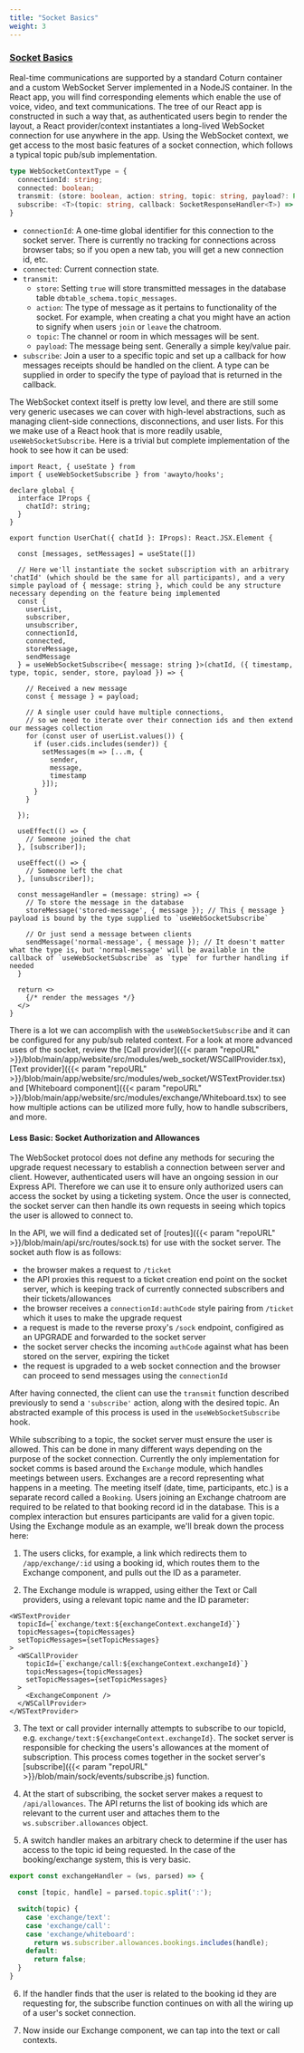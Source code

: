 ```yaml
---
title: "Socket Basics"
weight: 3
---
```


### [Socket Basics](#socket-basics)

Real-time communications are supported by a standard Coturn container and a custom WebSocket Server implemented in a NodeJS container. In the React app, you will find corresponding elements which enable the use of voice, video, and text communications. The tree of our React app is constructed in such a way that, as authenticated users begin to render the layout, a React provider/context instantiates a long-lived WebSocket connection for use anywhere in the app. Using the WebSocket context, we get access to the most basic features of a socket connection, which follows a typical topic pub/sub implementation.

```typescript
type WebSocketContextType = {
  connectionId: string;
  connected: boolean;
  transmit: (store: boolean, action: string, topic: string, payload?: Partial<unknown>) => void;
  subscribe: <T>(topic: string, callback: SocketResponseHandler<T>) => () => void;
}
```

- `connectionId`: A one-time global identifier for this connection to the socket server. There is currently no tracking for connections across browser tabs; so if you open a new tab, you will get a new connection id, etc.
- `connected`: Current connection state.
- `transmit`:
  - `store`: Setting `true` will store transmitted messages in the database table `dbtable_schema.topic_messages`.
  - `action`: The type of message as it pertains to functionality of the socket. For example, when creating a chat you might have an action to signify when users `join` or `leave` the chatroom.
  - `topic`: The channel or room in which messages will be sent.
  - `payload`: The message being sent. Generally a simple key/value pair.
- `subscribe`: Join a user to a specific topic and set up a callback for how messages receipts should be handled on the client. A type can be supplied in order to specify the type of payload that is returned in the callback.

The WebSocket context itself is pretty low level, and there are still some very generic usecases we can cover with high-level abstractions, such as managing client-side connections, disconnections, and user lists. For this we make use of a React hook that is more readily usable, `useWebSocketSubscribe`. Here is a trivial but complete implementation of the hook to see how it can be used:

```tsx
import React, { useState } from 
import { useWebSocketSubscribe } from 'awayto/hooks';

declare global {
  interface IProps {
    chatId?: string;
  }
}

export function UserChat({ chatId }: IProps): React.JSX.Element {

  const [messages, setMessages] = useState([])

  // Here we'll instantiate the socket subscription with an arbitrary 'chatId' (which should be the same for all participants), and a very simple payload of { message: string }, which could be any structure necessary depending on the feature being implemented
  const {
    userList,
    subscriber,
    unsubscriber,
    connectionId,
    connected,
    storeMessage,
    sendMessage
  } = useWebSocketSubscribe<{ message: string }>(chatId, ({ timestamp, type, topic, sender, store, payload }) => {
    
    // Received a new message
    const { message } = payload;

    // A single user could have multiple connections,
    // so we need to iterate over their connection ids and then extend our messages collection
    for (const user of userList.values()) {
      if (user.cids.includes(sender)) {
        setMessages(m => [...m, {
          sender,
          message,
          timestamp
        }]);
      }
    }
    
  });

  useEffect(() => {
    // Someone joined the chat
  }, [subscriber]);

  useEffect(() => {
    // Someone left the chat
  }, [unsubscriber]);

  const messageHandler = (message: string) => {
    // To store the message in the database
    storeMessage('stored-message', { message }); // This { message } payload is bound by the type supplied to `useWebSocketSubscribe`

    // Or just send a message between clients
    sendMessage('normal-message', { message }); // It doesn't matter what the type is, but 'normal-message' will be available in the callback of `useWebSocketSubscribe` as `type` for further handling if needed
  }

  return <>
    {/* render the messages */}
  </>
}

```

There is a lot we can accomplish with the `useWebSocketSubscribe` and it can be configured for any pub/sub related context. For a look at more advanced uses of the socket, review the [Call provider]({{< param "repoURL" >}}/blob/main/app/website/src/modules/web_socket/WSCallProvider.tsx), [Text provider]({{< param "repoURL" >}}/blob/main/app/website/src/modules/web_socket/WSTextProvider.tsx) and [Whiteboard component]({{< param "repoURL" >}}/blob/main/app/website/src/modules/exchange/Whiteboard.tsx) to see how multiple actions can be utilized more fully, how to handle subscribers, and more.

#### Less Basic: Socket Authorization and Allowances

The WebSocket protocol does not define any methods for securing the upgrade request necessary to establish a connection between server and client. However, authenticated users will have an ongoing session in our Express API. Therefore we can use it to ensure only authorized users can access the socket by using a ticketing system. Once the user is connected, the socket server can then handle its own requests in seeing which topics the user is allowed to connect to.

In the API, we will find a dedicated set of [routes]({{< param "repoURL" >}}/blob/main/api/src/routes/sock.ts) for use with the socket server. The socket auth flow is as follows:
  - the browser makes a request to `/ticket`
  - the API proxies this request to a ticket creation end point on the socket server, which is keeping track of currently connected subscribers and their tickets/allowances
  - the browser receives a `connectionId:authCode` style pairing from `/ticket` which it uses to make the upgrade request
  - a request is made to the reverse proxy's `/sock` endpoint, configired as an UPGRADE and forwarded to the socket server
  - the socket server checks the incoming `authCode` against what has been stored on the server, expiring the ticket
  - the request is upgraded to a web socket connection and the browser can proceed to send messages using the `connectionId`

After having connected, the client can use the `transmit` function described previously to send a  `'subscribe'` action, along with the desired topic. An abstracted example of this process is used in the `useWebSocketSubscribe` hook.

While subscribing to a topic, the socket server must ensure the user is allowed. This can be done in many different ways depending on the purpose of the socket connection. Currently the only implementation for socket comms is based around the `Exchange` module, which handles meetings between users. Exchanges are a record representing what happens in a meeting. The meeting itself (date, time, participants, etc.) is a separate record called a `Booking`. Users joining an Exchange chatroom are required to be related to that booking record id in the database. This is a complex interaction but ensures participants are valid for a given topic. Using the Exchange module as an example, we'll break down the process here:

1. The users clicks, for example, a link which redirects them to `/app/exchange/:id` using a booking id, which routes them to the Exchange component, and pulls out the ID as a parameter.

2. The Exchange module is wrapped, using either the Text or Call providers, using a relevant topic name and the ID parameter:
```tsx
<WSTextProvider
  topicId={`exchange/text:${exchangeContext.exchangeId}`}
  topicMessages={topicMessages}
  setTopicMessages={setTopicMessages}
>
  <WSCallProvider
    topicId={`exchange/call:${exchangeContext.exchangeId}`}
    topicMessages={topicMessages}
    setTopicMessages={setTopicMessages}
  >
    <ExchangeComponent />
  </WSCallProvider>
</WSTextProvider>
```

3. The text or call provider internally attempts to subscribe to our topicId, e.g. `exchange/text:${exchangeContext.exchangeId}`. The socket server is responsible for checking the users's allowances at the moment of subscription. This process comes together in the socket server's [subscribe]({{< param "repoURL" >}}/blob/main/sock/events/subscribe.js) function.

4. At the start of subscribing, the socket server makes a request to `/api/allowances`. The API returns the list of booking ids which are relevant to the current user and attaches them to the `ws.subscriber.allowances` object.

5. A switch handler makes an arbitrary check to determine if the user has access to the topic id being requested. In the case of the booking/exchange system, this is very basic.

```js
export const exchangeHandler = (ws, parsed) => {

  const [topic, handle] = parsed.topic.split(':');

  switch(topic) {
    case 'exchange/text':
    case 'exchange/call':
    case 'exchange/whiteboard':
      return ws.subscriber.allowances.bookings.includes(handle);
    default:
      return false;
  }
}
```

6. If the handler finds that the user is related to the booking id they are requesting for, the subscribe function continues on with all the wiring up of a user's socket connection.

7. Now inside our Exchange component, we can tap into the text or call contexts.
